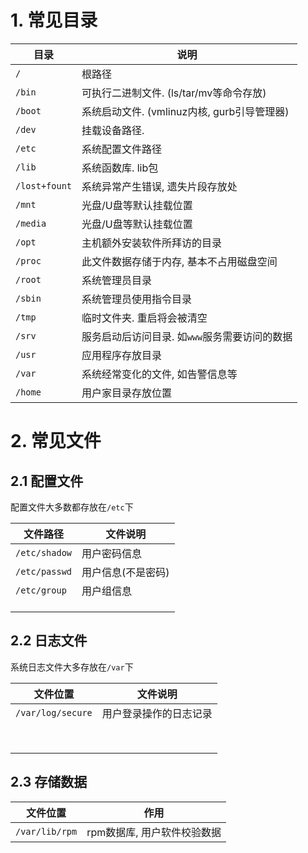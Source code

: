 # 1. 常见目录

| 目录          | 说明                                          |
| ------------- | --------------------------------------------- |
| `/`           | 根路径                                        |
| `/bin`        | 可执行二进制文件. (ls/tar/mv等命令存放)       |
| `/boot`       | 系统启动文件. (vmlinuz内核, gurb引导管理器)   |
| `/dev`        | 挂载设备路径.                                 |
| `/etc`        | 系统配置文件路径                              |
| `/lib`        | 系统函数库. lib包                             |
| `/lost+fount` | 系统异常产生错误, 遗失片段存放处              |
| `/mnt`        | 光盘/U盘等默认挂载位置                        |
| `/media`      | 光盘/U盘等默认挂载位置                        |
| `/opt`        | 主机额外安装软件所拜访的目录                  |
| `/proc`       | 此文件数据存储于内存, 基本不占用磁盘空间      |
| `/root`       | 系统管理员目录                                |
| `/sbin`       | 系统管理员使用指令目录                        |
| `/tmp`        | 临时文件夹. 重启将会被清空                    |
| `/srv`        | 服务启动后访问目录. 如`www`服务需要访问的数据 |
| `/usr`        | 应用程序存放目录                              |
| `/var`        | 系统经常变化的文件, 如告警信息等              |
| `/home`       | 用户家目录存放位置                            |

# 2. 常见文件

## 2.1 配置文件

配置文件大多数都存放在`/etc`下

| 文件路径      | 文件说明           |
| ------------- | ------------------ |
| `/etc/shadow` | 用户密码信息       |
| `/etc/passwd` | 用户信息(不是密码) |
| `/etc/group`  | 用户组信息         |
|               |                    |
|               |                    |
|               |                    |



## 2.2 日志文件

系统日志文件大多存放在`/var`下

| 文件位置          | 文件说明               |
| ----------------- | ---------------------- |
| `/var/log/secure` | 用户登录操作的日志记录 |
|                   |                        |
|                   |                        |
|                   |                        |
|                   |                        |
|                   |                        |
|                   |                        |
|                   |                        |
|                   |                        |

## 2.3 存储数据

| 文件位置       | 作用                        |
| -------------- | --------------------------- |
| `/var/lib/rpm` | rpm数据库, 用户软件校验数据 |
